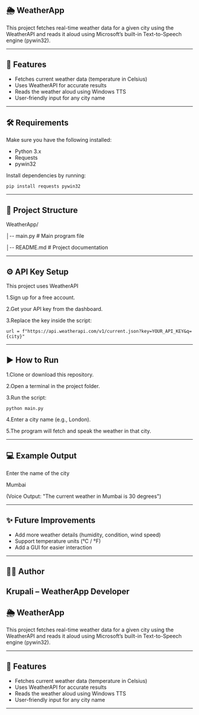 
## 🌦️ WeatherApp

This project fetches real-time weather data for a given city using the WeatherAPI
 and reads it aloud using Microsoft’s built-in Text-to-Speech engine (pywin32).

---

## 🚀 Features

- Fetches current weather data (temperature in Celsius)
- Uses WeatherAPI for accurate results
- Reads the weather aloud using Windows TTS
- User-friendly input for any city name

---
## 🛠️ Requirements

Make sure you have the following installed:

- Python 3.x
- Requests
- pywin32

Install dependencies by running:

    pip install requests pywin32


---
## 📂 Project Structure

WeatherApp/

│-- main.py   # Main program file

│-- README.md             # Project documentation



---
## ⚙️ API Key Setup

This project uses WeatherAPI

1.Sign up for a free account.

2.Get your API key from the dashboard.

3.Replace the key inside the script:

    url = f"https://api.weatherapi.com/v1/current.json?key=YOUR_API_KEY&q={city}"


---
## ▶️ How to Run

1.Clone or download this repository.

2.Open a terminal in the project folder.

3.Run the script:

    python main.py

4.Enter a city name (e.g., London).

5.The program will fetch and speak the weather in that city.

---
## 💻 Example Output

Enter the name of the city

Mumbai

(Voice Output: "The current weather in Mumbai is 30 degrees")


---
## ✨ Future Improvements

- Add more weather details (humidity, condition, wind speed)
- Support temperature units (°C / °F)
- Add a GUI for easier interaction

---
## 👩‍💻 Author

Krupali – WeatherApp Developer
---
## 🌦️ WeatherApp

This project fetches real-time weather data for a given city using the WeatherAPI
 and reads it aloud using Microsoft’s built-in Text-to-Speech engine (pywin32).

---

## 🚀 Features

- Fetches current weather data (temperature in Celsius)
- Uses WeatherAPI for accurate results
- Reads the weather aloud using Windows TTS
- User-friendly input for any city name

---